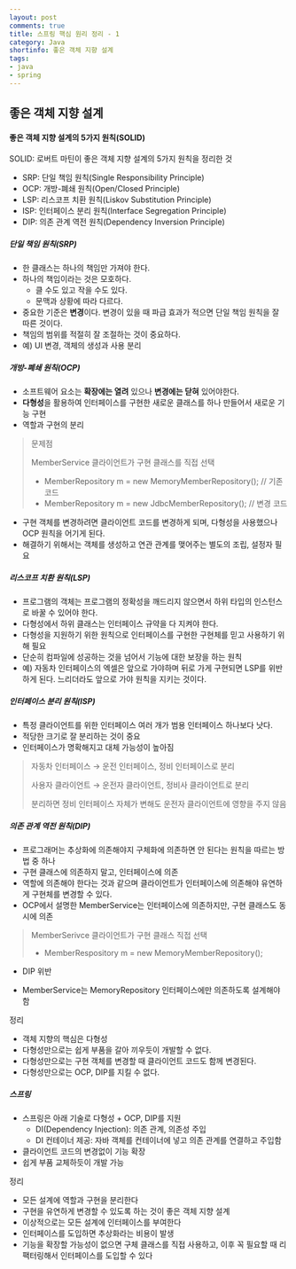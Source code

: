 ```yaml
---
layout: post
comments: true
title: 스프링 핵심 원리 정리 - 1
category: Java
shortinfo: 좋은 객체 지향 설계
tags:
- java
- spring
---
```




## 좋은 객체 지향 설계

#### 좋은 객체 지향 설계의 5가지 원칙(SOLID)

SOLID: 로버트 마틴이 좋은 객체 지향 설계의 5가지 원칙을 정리한 것

- SRP: 단일 책임 원칙(Single Responsibility Principle)
- OCP: 개방-폐쇄 원칙(Open/Closed Principle)
- LSP: 리스코프 치환 원칙(Liskov Substitution Principle)
- ISP: 인터페이스 분리 원칙(Interface Segregation Principle)
- DIP: 의존 관계 역전 원칙(Dependency Inversion Principle)

##### 단일 책임 원칙(SRP)

- 한 클래스는 하나의 책임만 가져야 한다.
- 하나의 책임이라는 것은 모호하다.
  - 클 수도 있고 작을 수도 있다.
  - 문맥과 상황에 따라 다르다.
- 중요한 기준은 **변경**이다. 변경이 있을 때 파급 효과가 적으면 단일 책임 원칙을 잘 따른 것이다.
- 책임의 범위를 적절히 잘 조절하는 것이 중요하다.
- 예) UI 변경, 객체의 생성과 사용 분리

##### 개방-폐쇄 원칙(OCP)

- 소프트웨어 요소는 **확장에는 열려** 있으나 **변경에는 닫혀** 있어야한다.
- **다형성**을 활용하여 인터페이스를 구현한 새로운 클래스를 하나 만들어서 새로운 기능 구현
- 역할과 구현의 분리

> 문제점
>
> MemberService 클라이언트가 구현 클래스를 직접 선택
>
> - MemberRepository m = new MemoryMemberRepository(); // 기존 코드
> - MemberRepository m = new JdbcMemberRepository(); // 변경 코드

- 구현 객체를 변경하려면 클라이언트 코드를 변경하게 되며, 다형성을 사용했으나 OCP 원칙을 어기게 된다.
- 해결하기 위해서는 객체를 생성하고 연관 관계를 맺어주는 별도의 조립, 설정자 필요

##### 리스코프 치환 원칙(LSP)

- 프로그램의 객체는 프로그램의 정확성을 깨드리지 않으면서 하위 타입의 인스턴스로 바꿀 수 있어야 한다.
- 다형성에서 하위 클래스는 인터페이스 규약을 다 지켜야 한다.
- 다형성을 지원하기 위한 원칙으로 인터페이스를 구현한 구현체를 믿고 사용하기 위해 필요
- 단순히 컴파일에 성공하는 것을 넘어서 기능에 대한 보장을  하는 원칙
- 예) 자동차 인터페이스의 엑셀은 앞으로 가야하며 뒤로 가게 구현되면 LSP를 위반하게 된다. 느리더라도 앞으로 가야 원칙을 지키는 것이다.

##### 인터페이스 분리 원칙(ISP)

- 특정 클라이언트를 위한 인터페이스 여러 개가 범용 인터페이스 하나보다 낫다.
- 적당한 크기로 잘 분리하는 것이 중요
- 인터페이스가 명확해지고 대체 가능성이 높아짐

> 자동차 인터페이스 → 운전 인터페이스, 정비 인터페이스로 분리
>
> 사용자 클라이언트 → 운전자 클라이언트, 정비사 클라이언트로 분리
>
> 분리하면 정비 인터페이스 자체가 변해도 운전자 클라이언트에 영향을 주지 않음

##### 의존 관계 역전 원칙(DIP)

- 프로그래머는 추상화에 의존해야지 구체화에 의존하면 안 된다는 원칙을 따르는 방법 중 하나
- 구현 클래스에 의존하지 말고, 인터페이스에 의존
- 역할에 의존해야 한다는 것과 같으며 클라이언트가 인터페이스에 의존해야 유연하게 구현체를 변경할 수 있다.
- OCP에서 설명한 MemberService는 인터페이스에 의존하지만, 구현 클래스도 동시에 의존

> MemberSerivce 클라이언트가 구현 클래스 직접 선택
>
> - MemberRespository m = new MemoryMemberRepository();

- DIP 위반

- MemberService는 MemoryRepository 인터페이스에만 의존하도록 설계해야 함

정리

- 객체 지향의 핵심은 다형성
- 다형성만으로는 쉽게 부품을 갈아 끼우듯이 개발할 수 없다.
- 다형성만으로는 구현 객체를 변경할 때 클라이언트 코드도 함께 변경된다.
- 다형성만으로는 OCP, DIP를 지킬 수 없다.



##### 스프링

- 스프링은 아래 기술로 다형성 + OCP, DIP를 지원
  - DI(Dependency Injection): 의존 관계, 의존성 주입
  - DI 컨테이너 제공: 자바 객체를 컨테이너에 넣고 의존 관계를 연결하고 주입함
- 클라이언트 코드의 변경없이 기능 확장
- 쉽게 부품 교체하듯이 개발 가능

정리

- 모든 설계에 역할과 구현을 분리한다
- 구현을 유연하게 변경할 수 있도록 하는 것이 좋은 객체 지향 설계
- 이상적으로는 모든 설계에 인터페이스를 부여한다
- 인터페이스를 도입하면 추상화라는 비용이 발생
- 기능을 확장할 가능성이 없으면 구체 클래스를 직접 사용하고, 이후 꼭 필요할 때 리팩터링해서 인터페이스를 도입할 수 있다



